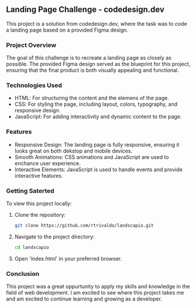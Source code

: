 ## Landing Page Challenge - codedesign.dev

This project is a solution from codedesign.dev, where the task was to code a landing page based on a provided Figma design.

### Project Overview

The goal of this challenge is to recreate a landing page as closely as possible. The provided Figma design served as the blueprint for this project, ensuring that the final product is both visually appealing and functional.

### Technologies Used

-   HTML: For structuring the content and the elemens of the page.
-   CSS: For styling the page, including layout, colors, typography, and responsive design.
-   JavaScript: For adding interactivity and dynamic content to the page.

### Features

-   Responsive Design: The landing page is fully responsive, ensuring it looks great on both dekstop and mobile devices.
-   Smooth Animations: CSS animations and JavaScript are used to enchance user experience.
-   Interactive Elements: JavaScript is used to handle events and provide interactive features.

### Getting Saterted

To view this project locally:

1. Clone the repository:
    ```bash
    git clone https://github.com/rtrivaldo/landscapio.git
    ```
2. Navigate to the project directory:
    ```bash
    cd landscapio
    ```
3. Open 'index.html' in your preferred browser.

### Conclusion

This project was a great oppurtunity to apply my skills and knowledge in the field of web development. I am excited to see where this project takes me and am excited to continue learning and growing as a developer.
